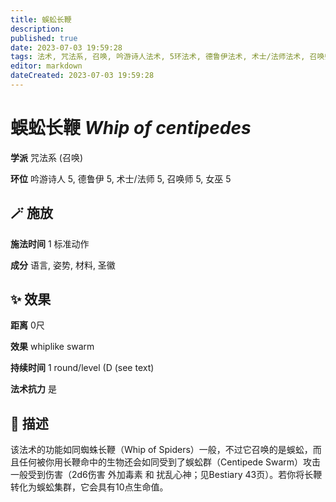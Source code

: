 ```yaml
---
title: 蜈蚣长鞭
description: 
published: true
date: 2023-07-03 19:59:28
tags: 法术, 咒法系, 召唤, 吟游诗人法术, 5环法术, 德鲁伊法术, 术士/法师法术, 召唤师法术, 女巫法术
editor: markdown
dateCreated: 2023-07-03 19:59:28
---
```


# **蜈蚣长鞭** *Whip of centipedes*

**学派** 咒法系 (召唤) 

**环位** 吟游诗人 5, 德鲁伊 5, 术士/法师 5, 召唤师 5, 女巫 5

## 🪄 施放

**施法时间** 1 标准动作

**成分** 语言, 姿势, 材料, 圣徽

## ✨ 效果  

**距离** 0尺 

**效果** whiplike swarm 

**持续时间** 1 round/level (D (see text) 

**法术抗力** 是

## 📖 描述

该法术的功能如同蜘蛛长鞭（Whip of Spiders）一般，不过它召唤的是蜈蚣，而且任何被你用长鞭命中的生物还会如同受到了蜈蚣群（Centipede Swarm）攻击一般受到伤害（2d6伤害 外加毒素 和 扰乱心神；见Bestiary 43页）。若你将长鞭转化为蜈蚣集群，它会具有10点生命值。
    